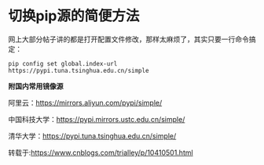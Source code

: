 # 切换pip源的简便方法

网上大部分帖子讲的都是打开配置文件修改，那样太麻烦了，其实只要一行命令搞定：

 ```
 pip config set global.index-url https://pypi.tuna.tsinghua.edu.cn/simple
 ```

**附国内常用镜像源**

阿里云：https://mirrors.aliyun.com/pypi/simple/

中国科技大学：https://pypi.mirrors.ustc.edu.cn/simple/

清华大学：https://pypi.tuna.tsinghua.edu.cn/simple/

转载于:https://www.cnblogs.com/trialley/p/10410501.html